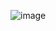 ![image](https://github.com/gustavohpereira/bertoti/assets/108089562/15340dbc-d559-445d-a53c-241a1a602bc3)
